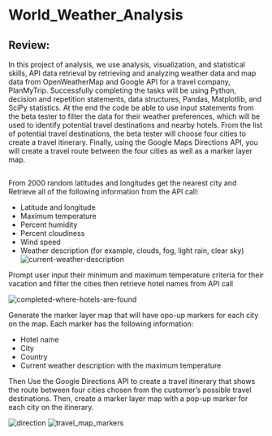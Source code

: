 # World_Weather_Analysis

## Review:
In this project of analysis, we use analysis, visualization, and statistical skills, API data retrieval by retrieving and analyzing weather data and map data from OpenWeatherMap and Google API for a travel company, PlanMyTrip. Successfully completing the tasks will be using Python, decision and repetition statements, data structures, Pandas, Matplotlib, and SciPy statistics. At the end the code be able to use input statements from the beta tester to filter the data for their weather preferences, which will be used to identify potential travel destinations and nearby hotels. From the list of potential travel destinations, the beta tester will choose four cities to create a travel itinerary. Finally, using the Google Maps Directions API, you will create a travel route between the four cities as well as a marker layer map.

## 
From 2000 random latitudes and longitudes get the nearest city and Retrieve all of the following information from the API call:
* Latitude and longitude
* Maximum temperature
* Percent humidity
* Percent cloudiness
* Wind speed
* Weather description (for example, clouds, fog, light rain, clear sky) 
![current-weather-description]()

Prompt user input their minimum and maximum temperature criteria for their vacation and filter the cities then retrieve hotel names from API call

![completed-where-hotels-are-found]()

Generate the marker layer map that will have opo-up markers for each city on the map. Each marker has the following information:
* Hotel name
* City
* Country
* Current weather description with the maximum temperature

Then Use the Google Directions API to create a travel itinerary that shows the route between four cities chosen from the customer’s possible travel destinations. Then, create a marker layer map with a pop-up marker for each city on the itinerary.

![direction]()  ![travel_map_markers]()
